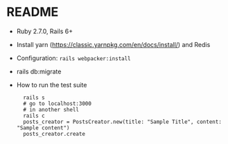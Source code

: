 # README

* Ruby 2.7.0, Rails 6+

* Install yarn (https://classic.yarnpkg.com/en/docs/install/) and Redis

* Configuration: `rails webpacker:install`

* rails db:migrate

* How to run the test suite

    ```
      rails s
      # go to localhost:3000
      # in another shell
      rails c
      posts_creator = PostsCreator.new(title: "Sample Title", content: "Sample content")
      posts_creator.create
    ```

